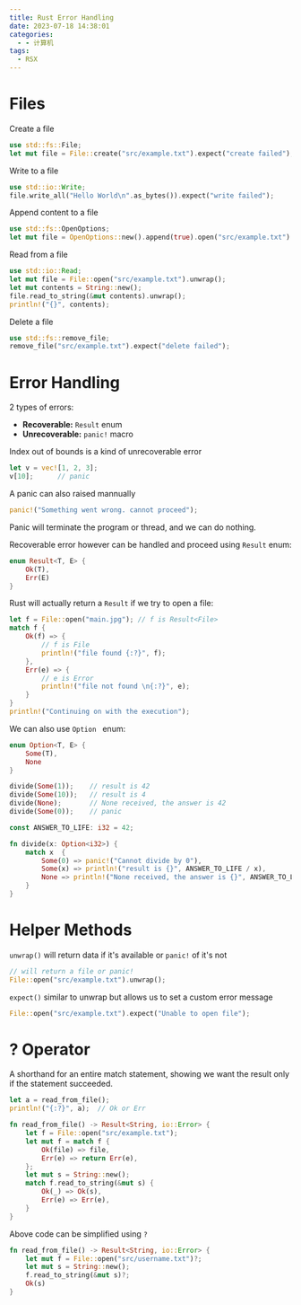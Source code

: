 ```yaml
---
title: Rust Error Handling
date: 2023-07-18 14:38:01
categories:
  - - 计算机
tags:
  - RSX
---
```


# Files

Create a file

```rust
use std::fs::File;
let mut file = File::create("src/example.txt").expect("create failed");
```

Write to a file

```rust
use std::io::Write;
file.write_all("Hello World\n".as_bytes()).expect("write failed");
```

Append content to a file

```rust
use std::fs::OpenOptions;
let mut file = OpenOptions::new().append(true).open("src/example.txt").expect("open failed");
```

Read from a file

```rust
use std::io::Read;
let mut file = File::open("src/example.txt").unwrap();
let mut contents = String::new();
file.read_to_string(&mut contents).unwrap();
println!("{}", contents);
```

Delete a file

```rust
use std::fs::remove_file;
remove_file("src/example.txt").expect("delete failed");
```

# Error Handling

2 types of errors:

- **Recoverable:** `Result` enum
- **Unrecoverable:** `panic!` macro

Index out of bounds is a kind of unrecoverable error

```rust
let v = vec![1, 2, 3];
v[10];      // panic
```

A panic can also raised mannually

```rust
panic!("Something went wrong. cannot proceed");
```

Panic will terminate the program or thread, and we can do nothing.

Recoverable error however can be handled and proceed using `Result` enum:

```rust
enum Result<T, E> {
    Ok(T),
    Err(E)
}
```

Rust will actually return a `Result` if we try to open a file:

```rust
let f = File::open("main.jpg"); // f is Result<File>
match f {
    Ok(f) => {
        // f is File
        println!("file found {:?}", f);
    },
    Err(e) => {
        // e is Error
        println!("file not found \n{:?}", e);
    }
}
println!("Continuing on with the execution");
```

We can also use `Option ` enum:

```rust
enum Option<T, E> {
    Some(T),
    None
}
```

```rust
divide(Some(1));    // result is 42
divide(Some(10));   // result is 4
divide(None);       // None received, the answer is 42
divide(Some(0));    // panic

const ANSWER_TO_LIFE: i32 = 42;

fn divide(x: Option<i32>) {
    match x  {
        Some(0) => panic!("Cannot divide by 0"),
        Some(x) => println!("result is {}", ANSWER_TO_LIFE / x),
        None => println!("None received, the answer is {}", ANSWER_TO_LIFE)
    }
}
```

# Helper Methods

`unwrap()` will return data if it's available or `panic!` of it's not

```rust
// will return a file or panic!
File::open("src/example.txt").unwrap();
```

`expect()` similar to unwrap but allows us to set a custom error message

```rust
File::open("src/example.txt").expect("Unable to open file");
```

# ? Operator

A shorthand for an entire match statement, showing we want the result only if the statement succeeded.

```rust
let a = read_from_file();
println!("{:?}", a);  // Ok or Err

fn read_from_file() -> Result<String, io::Error> {
    let f = File::open("src/example.txt");
    let mut f = match f {
        Ok(file) => file,
        Err(e) => return Err(e),
    };
    let mut s = String::new();
    match f.read_to_string(&mut s) {
        Ok(_) => Ok(s),
        Err(e) => Err(e),
    }
}
```

Above  code can be simplified using `?`

```rust
fn read_from_file() -> Result<String, io::Error> {
    let mut f = File::open("src/username.txt")?;
    let mut s = String::new();
    f.read_to_string(&mut s)?;
    Ok(s)
}
```
